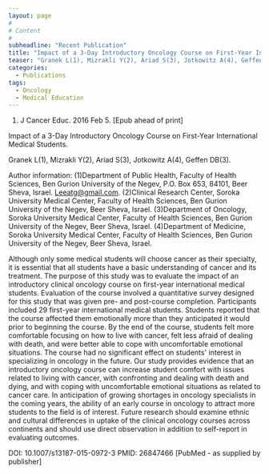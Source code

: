 ```yaml
---
layout: page
#
# Content
#
subheadline: "Recent Publication"
title: "Impact of a 3-Day Introductory Oncology Course on First-Year International Medical Students."
teaser: "Granek L(1), Mizrakli Y(2), Ariad S(3), Jotkowitz A(4), Geffen DB(3)."
categories:
  - Publications
tags:
  - Oncology
  - Medical Education
---
```


1. J Cancer Educ. 2016 Feb 5. [Epub ahead of print]

Impact of a 3-Day Introductory Oncology Course on First-Year International
Medical Students.

Granek L(1), Mizrakli Y(2), Ariad S(3), Jotkowitz A(4), Geffen DB(3).

Author information: 
(1)Department of Public Health, Faculty of Health Sciences, Ben Gurion University
of the Negev, P.O. Box 653, 84101, Beer Sheva, Israel. Leeatg@gmail.com.
(2)Clinical Research Center, Soroka University Medical Center, Faculty of Health 
Sciences, Ben Gurion University of the Negev, Beer Sheva, Israel. (3)Department
of Oncology, Soroka University Medical Center, Faculty of Health Sciences, Ben
Gurion University of the Negev, Beer Sheva, Israel. (4)Department of Medicine,
Soroka University Medical Center, Faculty of Health Sciences, Ben Gurion
University of the Negev, Beer Sheva, Israel.

Although only some medical students will choose cancer as their specialty, it is 
essential that all students have a basic understanding of cancer and its
treatment. The purpose of this study was to evaluate the impact of an
introductory clinical oncology course on first-year international medical
students. Evaluation of the course involved a quantitative survey designed for
this study that was given pre- and post-course completion. Participants included 
29 first-year international medical students. Students reported that the course
affected them emotionally more than they anticipated it would prior to beginning 
the course. By the end of the course, students felt more comfortable focusing on 
how to live with cancer, felt less afraid of dealing with death, and were better 
able to cope with uncomfortable emotional situations. The course had no
significant effect on students' interest in specializing in oncology in the
future. Our study provides evidence that an introductory oncology course can
increase student comfort with issues related to living with cancer, with
confronting and dealing with death and dying, and with coping with uncomfortable 
emotional situations as related to cancer care. In anticipation of growing
shortages in oncology specialists in the coming years, the ability of an early
course in oncology to attract more students to the field is of interest. Future
research should examine ethnic and cultural differences in uptake of the clinical
oncology courses across continents and should use direct observation in addition 
to self-report in evaluating outcomes.

DOI: 10.1007/s13187-015-0972-3 
PMID: 26847466  [PubMed - as supplied by publisher]
